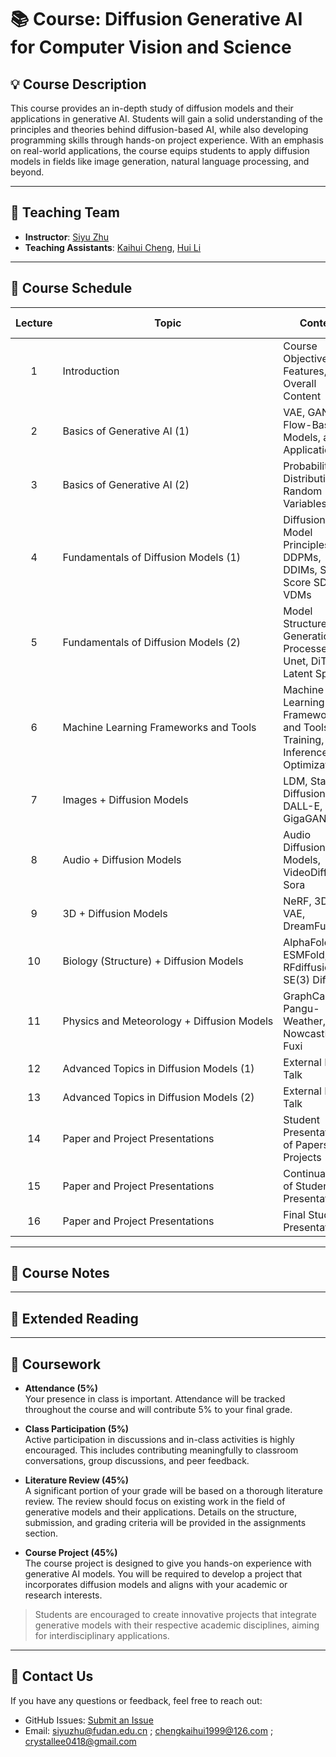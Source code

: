# 📚 Course: Diffusion Generative AI for Computer Vision and Science

## 💡 Course Description

This course provides an in-depth study of diffusion models and their applications in generative AI. Students will gain a solid understanding of the principles and theories behind diffusion-based AI, while also developing programming skills through hands-on project experience. With an emphasis on real-world applications, the course equips students to apply diffusion models in fields like image generation, natural language processing, and beyond.


---
## 🤝 Teaching Team

- **Instructor**: [Siyu Zhu](https://sites.google.com/site/zhusiyucs)
- **Teaching Assistants**: [Kaihui Cheng](https://github.com/Kaihui-Cheng), [Hui Li](https://github.com/crystallee-ai)

---


## 📅 Course Schedule 
| Lecture | Topic | Content | Slides | Course Materials |
|:-------:|-------|---------|:------:|:----------------:|
| 1 | <nobr>Introduction</nobr> | Course Objectives, Features, and Overall Content | [slides](./Slices/L1-introduction.pdf) | N/A |
| 2 | <nobr>Basics of Generative AI (1)</nobr> | VAE, GAN, Flow-Based Models, and Applications | | |
| 3 | <nobr>Basics of Generative AI (2)</nobr> | Probability Distributions, Random Variables | | |
| 4 | <nobr>Fundamentals of Diffusion Models (1)</nobr> | Diffusion Model Principles, DDPMs, DDIMs, SGMs, Score SDEs, VDMs | | |
| 5 | <nobr>Fundamentals of Diffusion Models (2)</nobr> | Model Structures for Generation Processes: Unet, DiT, Latent Space | | |
| 6 | <nobr>Machine Learning Frameworks and Tools</nobr> | Machine Learning Frameworks and Tools: Training, Inference, Optimization | | |
| 7 | <nobr>Images + Diffusion Models</nobr> | LDM, Stable Diffusion, DALL-E, GigaGAN | | |
| 8 | <nobr>Audio + Diffusion Models</nobr> | Audio Diffusion Models, VideoDiffusion, Sora | | |
| 9 | <nobr>3D + Diffusion Models</nobr> | NeRF, 3D-VAE, DreamFusion | | |
| 10 | <nobr>Biology (Structure) + Diffusion Models</nobr> | AlphaFold3, ESMFold, RFdiffusion, SE(3) Diffusion | | |
| 11 | <nobr>Physics and Meteorology + Diffusion Models</nobr> | GraphCast, Pangu-Weather, NowcastNet, Fuxi | | |
| 12 | <nobr>Advanced Topics in Diffusion Models (1)</nobr> | External Expert Talk | | |
| 13 | <nobr>Advanced Topics in Diffusion Models (2)</nobr> | External Expert Talk | | |
| 14 | <nobr>Paper and Project Presentations</nobr> | Student Presentations of Papers and Projects | | |
| 15 | <nobr>Paper and Project Presentations</nobr> | Continuation of Student Presentations | | |
| 16 | <nobr>Paper and Project Presentations</nobr> | Final Student Presentations | | |
---
## 📝 Course Notes 


---
## 📖  Extended Reading


---
## 📂 Coursework

- **Attendance (5%)**  
  Your presence in class is important. Attendance will be tracked throughout the course and will contribute 5% to your final grade.

- **Class Participation (5%)**  
  Active participation in discussions and in-class activities is highly encouraged. This includes contributing meaningfully to classroom conversations, group discussions, and peer feedback.

- **Literature Review (45%)**  
  A significant portion of your grade will be based on a thorough literature review. The review should focus on existing work in the field of generative models and their applications. Details on the structure, submission, and grading criteria will be provided in the assignments section.

- **Course Project (45%)**  
  The course project is designed to give you hands-on experience with generative AI models. You will be required to develop a project that incorporates diffusion models and aligns with your academic or research interests. 
  <!-- More information regarding the project expectations, milestones, and deliverables can be found on [the project page](#). -->

> Students are encouraged to create innovative projects that integrate generative models with their respective academic disciplines, aiming for interdisciplinary applications.


---


## 📧 Contact Us

If you have any questions or feedback, feel free to reach out:

- GitHub Issues: [Submit an Issue](https://github.com/your-username/your-course-repo/issues)
- Email: siyuzhu@fudan.edu.cn ; chengkaihui1999@126.com ; crystallee0418@gmail.com
